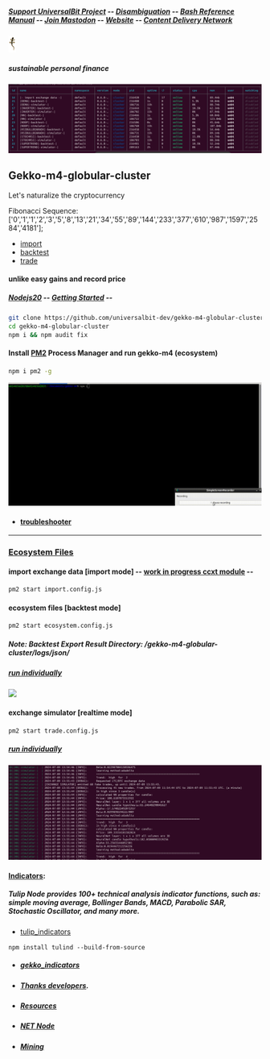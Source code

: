 ##### [Support UniversalBit Project](https://github.com/universalbit-dev/universalbit-dev/tree/main/support) -- [Disambiguation](https://en.wikipedia.org/wiki/Wikipedia:Disambiguation) -- [Bash Reference Manual](https://www.gnu.org/software/bash/manual/html_node/index.html) -- [Join Mastodon](https://mastodon.social/invite/wTHp2hSD) -- [Website](https://www.universalbit.it/) -- [Content Delivery Network](https://universalbitcdn.it/)

<img src="https://github.com/universalbit-dev/universalbit-dev/blob/main/docs/assets/images/geppo.png" width="3%"></img>   
##### sustainable personal finance

<img src="https://github.com/universalbit-dev/gekko-m4-globular-cluster/blob/master/images/gekko-m4-globular-cluster.png" width="auto"></img>   

## Gekko-m4-globular-cluster
Let's naturalize the cryptocurrency

Fibonacci Sequence: ['0','1','1','2','3','5','8','13','21','34','55','89','144','233','377','610','987','1597','2584','4181'];

* [import](https://github.com/universalbit-dev/gekko-m4/blob/master/docs/mode/import/import.md)
* [backtest](https://github.com/universalbit-dev/gekko-m4/blob/master/docs/mode/backtest/backtest.md) 
* [trade](https://github.com/universalbit-dev/gekko-m4/blob/master/docs/mode/trade/trade.md) 

#### unlike easy gains and record price
##### [Nodejs20](https://nodejs.org/en/blog/release/v20.15.0) -- [Getting Started](https://github.com/nvm-sh/nvm) --

```bash
git clone https://github.com/universalbit-dev/gekko-m4-globular-cluster.git
cd gekko-m4-globular-cluster
npm i && npm audit fix
```
#### Install [PM2](https://pm2.keymetrics.io/) Process Manager and run gekko-m4 (ecosystem)
```bash
npm i pm2 -g 
```

<img src="https://github.com/universalbit-dev/gekko-m4/blob/master/images/gif/gekko-m4-nodejs-installation.gif" width="auto"></img>

* #### [troubleshooter](https://github.com/universalbit-dev/gekko-m4/blob/master/docs/error/troubleshooter.md)


---
### [Ecosystem Files](https://pm2.keymetrics.io/docs/usage/application-declaration/)

#### import exchange data [import mode] -- [work in progress ccxt module](https://mastodon.social/@UniversalBit/113005114572853788) --
```bash
pm2 start import.config.js 
```
#### ecosystem files  [backtest mode]
```bash
pm2 start ecosystem.config.js 
```

##### Note: Backtest Export Result Directory: /gekko-m4-globular-cluster/logs/json/

##### [run individually](https://github.com/universalbit-dev/gekko-m4/blob/master/ecosystem/backtest/readme.md)
<img src="https://github.com/universalbit-dev/gekko-m4/blob/master/images/gif/pm2_ecosystem.gif" width="auto"></img>

#### exchange simulator [realtime mode]
```bash
pm2 start trade.config.js 
```
##### [run individually](https://github.com/universalbit-dev/gekko-m4-globular-cluster/edit/master/docs/mode/trade/trade.md)
<img src="https://github.com/universalbit-dev/gekko-m4-globular-cluster/blob/master/images/exchangesimulator/nn_exchange_simulator.png" width="auto"></img>

#### [Indicators](https://github.com/universalbit-dev/gekko-m4/blob/master/docs/strategies/tulip_indicators.md):
##### Tulip Node provides 100+ technical analysis indicator functions, such as: simple moving average, Bollinger Bands, MACD, Parabolic SAR, Stochastic Oscillator, and many more.
* [tulip_indicators](https://github.com/universalbit-dev/gekko-m4/blob/master/docs/strategies/tulip_indicators.md)
```
npm install tulind --build-from-source
```

* ##### [gekko_indicators](https://github.com/universalbit-dev/gekko-m4-globular-cluster/blob/master/docs/strategies/gekko_indicators.md)
* ##### [Thanks developers](https://github.com/askmike/gekko/graphs/contributors).
* ##### [Resources](https://github.com/universalbit-dev/gekko-m4-globular-cluster/blob/master/docs/resources/readme.md)
* ##### [NET Node](https://github.com/universalbit-dev/universalbit-dev/tree/main/blockchain/bitcoin)
* ##### [Mining](https://github.com/universalbit-dev/universalbit-dev/tree/main/blockchain)





